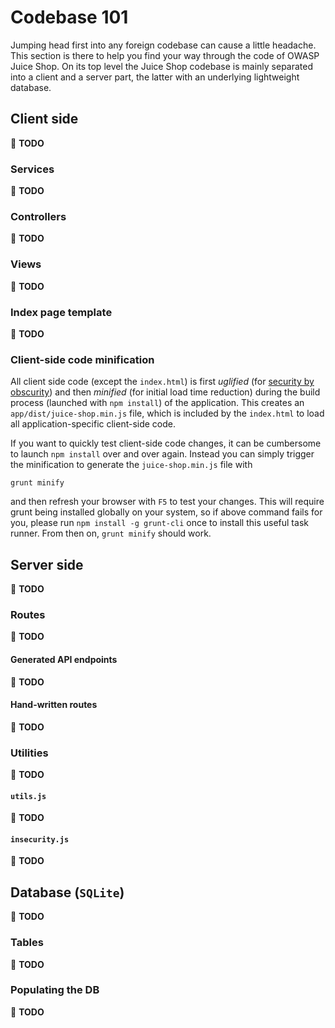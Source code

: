 # Codebase 101

Jumping head first into any foreign codebase can cause a little
headache. This section is there to help you find your way through the
code of OWASP Juice Shop. On its top level the Juice Shop codebase is
mainly separated into a client and a server part, the latter with an
underlying lightweight database.

## Client side

:wrench: **TODO**

### Services

:wrench: **TODO**

### Controllers

:wrench: **TODO**

### Views

:wrench: **TODO**

### Index page template

:wrench: **TODO**

### Client-side code minification

All client side code (except the `index.html`) is first _uglified_ (for
[security by obscurity](https://en.wikipedia.org/wiki/Security_through_obscurity))
and then _minified_ (for initial load time reduction) during the build
process (launched with `npm install`) of the application. This creates
an `app/dist/juice-shop.min.js` file, which is included by the
`index.html` to load all application-specific client-side code.

If you want to quickly test client-side code changes, it can be
cumbersome to launch `npm install` over and over again. Instead you can
simply trigger the minification to generate the `juice-shop.min.js` file
with

```
grunt minify
```

and then refresh your browser with `F5` to test your changes. This will
require grunt being installed globally on your system, so if above
command fails for you, please run `npm install -g grunt-cli` once to
install this useful task runner. From then on, `grunt minify` should
work.

## Server side

:wrench: **TODO**

### Routes

:wrench: **TODO**

#### Generated API endpoints

:wrench: **TODO**

#### Hand-written routes

:wrench: **TODO**

### Utilities

:wrench: **TODO**

#### `utils.js`

:wrench: **TODO**

#### `insecurity.js`

:wrench: **TODO**

## Database (`SQLite`)

:wrench: **TODO**

### Tables

:wrench: **TODO**

### Populating the DB

:wrench: **TODO**
